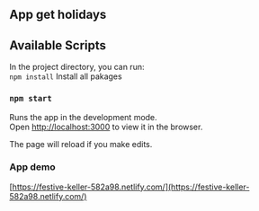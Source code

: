 ## App get holidays

## Available Scripts

In the project directory, you can run:<br>
`npm install` Install all pakages

### `npm start`

Runs the app in the development mode.<br>
Open [http://localhost:3000](http://localhost:3000) to view it in the browser.

The page will reload if you make edits.<br>

### App demo 
[https://festive-keller-582a98.netlify.com/](https://festive-keller-582a98.netlify.com/)